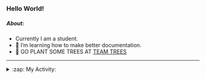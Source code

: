 ### Hello World!

##### About:
- Currently I am a student.
- 🌱 I’m learning how to make better documentation.
- 🌱 GO PLANT SOME TREES AT [TEAM TREES](https://teamtrees.org/)

---
<details>
  <summary>:zap: My Activity:</summary>
  
<!--START_SECTION:waka-->
![Code Time](http://img.shields.io/badge/Code%20Time-1%2C152%20hrs%2045%20mins-blue)

**I'm a Night 🦉** 

```text
🌞 Morning                1642 commits        ██░░░░░░░░░░░░░░░░░░░░░░░   09.67 % 
🌆 Daytime                5862 commits        █████████░░░░░░░░░░░░░░░░   34.53 % 
🌃 Evening                4884 commits        ███████░░░░░░░░░░░░░░░░░░   28.77 % 
🌙 Night                  4589 commits        ███████░░░░░░░░░░░░░░░░░░   27.03 % 
```
📅 **I'm Most Productive on Wednesday** 

```text
Monday                   2480 commits        ████░░░░░░░░░░░░░░░░░░░░░   14.61 % 
Tuesday                  2280 commits        ███░░░░░░░░░░░░░░░░░░░░░░   13.43 % 
Wednesday                3907 commits        ██████░░░░░░░░░░░░░░░░░░░   23.01 % 
Thursday                 2176 commits        ███░░░░░░░░░░░░░░░░░░░░░░   12.82 % 
Friday                   1695 commits        ██░░░░░░░░░░░░░░░░░░░░░░░   09.98 % 
Saturday                 1502 commits        ██░░░░░░░░░░░░░░░░░░░░░░░   08.85 % 
Sunday                   2937 commits        ████░░░░░░░░░░░░░░░░░░░░░   17.30 % 
```


📊 **This Week I Spent My Time On** 

```text
🔥 Editors: 
VS Code                  1 min               █████████████████████████   100.00 % 

🐱‍💻 Projects: 
giveth-dapps-v2          1 min               █████████████████████████   100.00 % 
```


 Last Updated on 24/07/2023 12:10:46 UTC
<!--END_SECTION:waka-->
</details>
